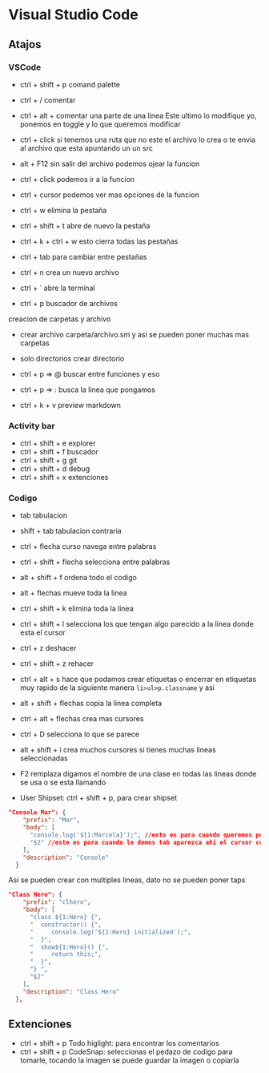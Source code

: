 # Visual Studio Code

## Atajos

### VSCode
* ctrl + shift + p    comand palette
* ctrl + /    comentar
* ctrl + alt +      comentar una parte de una linea
Este ultimo lo modifique yo, ponemos en toggle y lo que queremos modificar
* ctrl + click      si tenemos una ruta que no este el archivo lo crea o te envia al archivo que esta apuntando un un src

* alt + F12     sin salir del archivo podemos ojear la funcion
* ctrl + click      podemos ir a la funcion
* ctrl + cursor     podemos ver mas opciones de la funcion

* ctrl + w      elimina la pestaña
* ctrl + shift + t      abre de nuevo la pestaña
* ctrl + k + ctrl + w       esto cierra todas las pestañas
* ctrl + tab        para cambiar entre pestañas
* ctrl + n      crea un nuevo archivo

* ctrl + `      abre la terminal

* ctrl + p      buscador de archivos

creacion de carpetas y archivo    
* crear archivo     carpeta/archivo.sm      y asi se pueden poner muchas mas carpetas
* solo directorios      crear directorio

* ctrl + p => @     buscar entre funciones y eso
* ctrl + p => :     busca la linea que pongamos

* ctrl + k + v      preview markdown

### Activity bar
* ctrl + shift + e   explorer        
* ctrl + shift + f   buscador   
* ctrl + shift + g   git   
* ctrl + shift + d   debug
* ctrl + shift + x   extenciones

### Codigo
* tab       tabulacion
* shift + tab       tabulacion contraria
* ctrl + flecha     curso navega entre palabras
* ctrl + shift + flecha     selecciona entre palabras            

* alt + shift + f   ordena todo el codigo      
* alt + flechas     mueve toda la linea

* ctrl + shift + k      elimina toda la linea
* ctrl + shift + l      selecciona los que tengan algo parecido a la linea donde esta el cursor
* ctrl + z      deshacer
* ctrl + shift + z      rehacer

* ctrl + alt + s    hace que podamos crear etiquetas o encerrar en etiquetas muy rapido de la siguiente manera `li>ul>p.classname`  y asi

* alt + shift + flechas   copia la linea completa 
* ctrl + alt + flechas      crea mas cursores

* ctrl + D      selecciona lo que se parece

* alt + shift + i   crea muchos cursores si tienes muchas lineas seleccionadas 

* F2    remplaza digamos el nombre de una clase en todas las lineas donde se usa o se esta llamando 


* User Shipset: ctrl + shift + p, para crear shipset
```json
"Console Mar": {
    "prefix": "Mar",
    "body": [
      "console.log('${1:Marcela}');", //esto es para cuando queremos poner una palabra ya y para solo cambiarla, ya aparece toda seleccionada simplemente para cambiarla
      "$2" //este es para cuando le demos tab aparezca ahi el cursor como la siguiente etapa
    ],
    "description": "Console"
  }
```

Asi se pueden crear con multiples lineas, dato no se pueden poner taps
```json
"Class Hero": {
    "prefix": "clhero",
    "body": [
      "class ${1:Hero} {",
      "  constructor() {",
      "     console.log('${1:Hero} initialized');",
      "  }",
      "  show${1:Hero}() {",
      "     return this;",
      "  }",
      "} ",
      "$2"
    ],
    "description": "Class Hero"
  },
```


## Extenciones

* ctrl + shift + p  Todo higlight: para encontrar los comentarios
* ctrl + shift + p  CodeSnap: seleccionas el pedazo de codigo para tomarle, tocando la imagen se puede guardar la imagen o copiarla